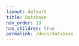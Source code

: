 ```yaml
---
layout: default
title: Database 
nav_order: 13
has_children: true
permalink: /docs/database
---
```

